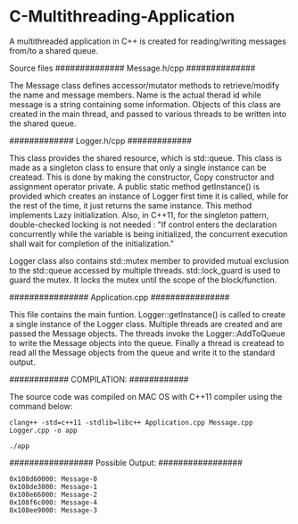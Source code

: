 # C-Multithreading-Application
A multithreaded application in C++ is created for reading/writing messages from/to a shared queue. 

Source files
##############
Message.h/cpp
##############

The Message class defines accessor/mutator methods to retrieve/modify the name and message members. Name is the actual therad id while message is a string containing some information. Objects of this class are created in the main thread, and passed to various threads to be written into the shared queue.

#############
Logger.h/cpp
#############

This class provides the shared resource, which is std::queue<Message>. This class is made as a singleton class to ensure that only a single instance can be createad. This is done by making the constructor, Copy constructor and assignment operator private. A public static method getInstance() is provided which creates an instance of Logger first time it is called, while for the rest of the time, it just returns the same instance. This method implements Lazy initialization. Also, in C++11, for the singleton pattern, double-checked locking is not needed : "If control enters the declaration concurrently while the variable is being initialized, the concurrent execution shall wait for completion of the initialization."

Logger class also contains std::mutex member to provided mutual exclusion to the std::queue accessed by multiple threads. std::lock_guard is used to guard the mutex. It locks the mutex until the scope of the block/function.

################
Application.cpp 
################

This file contains the main funtion. Logger::getInstance() is called to create a single instance of the Logger class. Multiple threads are created and are passed the Message objects. The threads invoke the Logger::AddToQueue to write the Message objects into the queue. Finally a thread is createad to read all the Message objects from the queue and write it to the standard output.

############
COMPILATION:
############

The source code was compiled on MAC OS with C++11 compiler using the command below:

    clang++ -std=c++11 -stdlib=libc++ Application.cpp Message.cpp Logger.cpp -o app

    ./app

#################
Possible Output:
#################

    0x108d60000: Message-0
    0x108de3000: Message-1
    0x108e66000: Message-2
    0x108f6c000: Message-4
    0x108ee9000: Message-3

